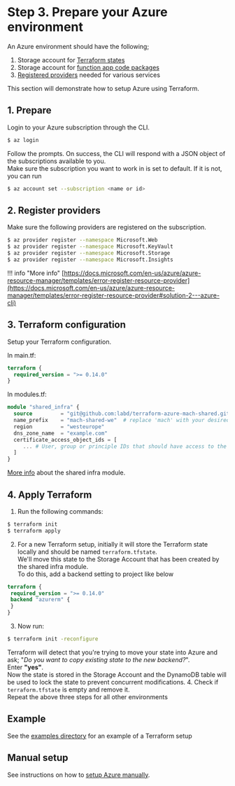# Step 3. Prepare your Azure environment

An Azure environment should have the following;

1. Storage account for [Terraform states](#create-terraform-storage)
2. Storage account for [function app code packages](#create-function-app-storage)
3. [Registered providers](#register-providers) needed for various services

This section will demonstrate how to setup Azure using Terraform.

## 1. Prepare

Login to your Azure subscription through the CLI.

```bash
$ az login
```
Follow the prompts. On success, the CLI will respond with a JSON object of the subscriptions available to you.<br>
Make sure the subscription you want to work in is set to default. If it is not, you can run

```bash
$ az account set --subscription <name or id>
```

## 2. Register providers

Make sure the following providers are registered on the subscription.

```bash
$ az provider register --namespace Microsoft.Web
$ az provider register --namespace Microsoft.KeyVault
$ az provider register --namespace Microsoft.Storage
$ az provider register --namespace Microsoft.Insights
```

!!! info "More info"
    [https://docs.microsoft.com/en-us/azure/azure-resource-manager/templates/error-register-resource-provider](https://docs.microsoft.com/en-us/azure/azure-resource-manager/templates/error-register-resource-provider#solution-2---azure-cli)

## 3. Terraform configuration
Setup your Terraform configuration.

In main.tf:

```terraform
terraform {
  required_version = ">= 0.14.0"
}
```

In modules.tf:

```terraform
module "shared_infra" {
  source         = "git@github.com:labd/terraform-azure-mach-shared.git"
  name_prefix    = "mach-shared-we"  # replace 'mach' with your desired prefix
  region         = "westeurope"
  dns_zone_name  = "example.com"
  certificate_access_object_ids = [
     ... # User, group or principle IDs that should have access to the resources
  ]
}
```

[More info](https://github.com/labd/terraform-azure-mach-shared) about the shared infra module.

## 4. Apply Terraform
1. Run the following commands:
```bash
$ terraform init
$ terraform apply
```
2. For a new Terraform setup, initially it will store the Terraform state locally and should be named `terraform.tfstate`.<br>
   We'll move this state to the Storage Account that has been created by the shared infra module.<br>
   To do this, add a backend setting to project like below
```terraform
terraform {
 required_version = ">= 0.14.0"
 backend "azurerm" {
 }
}
```
3. Now run:
```bash
$ terraform init -reconfigure 
```
Terraform will detect that you're trying to move your state into Azure and ask; "*Do you want to copy existing state to the new backend?*".<br>
Enter **"yes"**.<br>
Now the state is stored in the Storage Account and the DynamoDB table will be used to lock the state to prevent concurrent modifications.
4. Check if `terraform.tfstate` is empty and remove it.<br>
   Repeat the above three steps for all other environments

## Example

See the [examples directory](https://github.com/labd/mach-composer/tree/master/examples/azure/infra/) for an example of a Terraform setup


## Manual setup

See instructions on how to [setup Azure manually](./azure_manual.md).